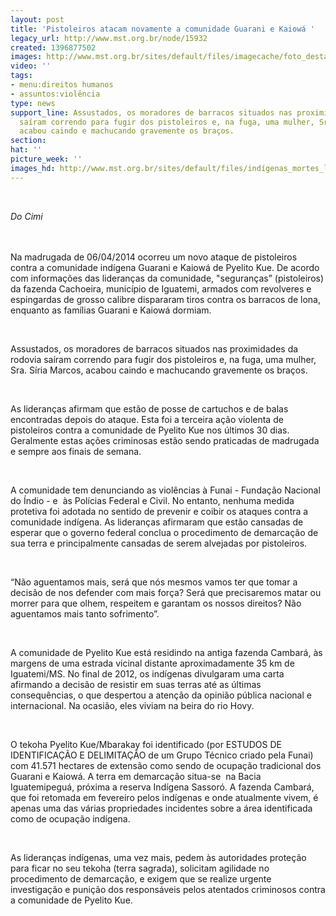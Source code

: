 ```yaml
---
layout: post
title: 'Pistoleiros atacam novamente a comunidade Guarani e Kaiowá '
legacy_url: http://www.mst.org.br/node/15932
created: 1396877502
images: http://www.mst.org.br/sites/default/files/imagecache/foto_destaque/indígenas_mortes_latuff.gif
video: ''
tags:
- menu:direitos humanos
- assuntos:violência
type: news
support_line: Assustados, os moradores de barracos situados nas proximidades da rodovia
  saíram correndo para fugir dos pistoleiros e, na fuga, uma mulher, Sra. Síria Marcos,
  acabou caindo e machucando gravemente os braços.
section: 
hat: ''
picture_week: ''
images_hd: http://www.mst.org.br/sites/default/files/indígenas_mortes_latuff.gif
---
```

<p>&nbsp;</p><p><em>Do Cimi<br><br><br type="_moz"></em></p><p>Na madrugada de 06/04/2014 ocorreu um novo ataque de pistoleiros contra a comunidade indígena Guarani e Kaiowá de Pyelito Kue. De acordo com informações das lideranças da comunidade, "seguranças” (pistoleiros) da fazenda Cachoeira, município de Iguatemi, armados com revolveres e espingardas de grosso calibre dispararam tiros contra os barracos de lona, enquanto as famílias Guarani e Kaiowá dormiam.</p><p>&nbsp;</p><p>Assustados, os moradores de barracos situados nas proximidades da rodovia saíram correndo para fugir dos pistoleiros e, na fuga, uma mulher, Sra. Síria Marcos, acabou caindo e machucando gravemente os braços.</p><p>&nbsp;</p><p>As lideranças afirmam que estão de posse de cartuchos e de balas encontradas depois do ataque. Esta foi a terceira ação violenta de pistoleiros contra a comunidade de Pyelito Kue nos últimos 30 dias. Geralmente estas ações criminosas estão sendo praticadas de madrugada e sempre aos finais de semana.</p><p>&nbsp;</p><p>A comunidade tem denunciando as violências à Funai - Fundação Nacional do Índio - e &nbsp;às Polícias Federal e Civil. No entanto, nenhuma medida protetiva foi adotada no sentido de prevenir e coibir os ataques contra a comunidade indígena. As lideranças afirmaram que estão cansadas de esperar que o governo federal conclua o procedimento de demarcação de sua terra e principalmente cansadas de serem alvejadas por pistoleiros.</p><p>&nbsp;</p><p>“Não aguentamos mais, será que nós mesmos vamos ter que tomar a decisão de nos defender com mais força? Será que precisaremos matar ou morrer para que olhem, respeitem e garantam os nossos direitos? Não aguentamos mais tanto sofrimento”.</p><p>&nbsp;</p><p>A comunidade de Pyelito Kue está residindo na antiga fazenda Cambará, às margens de uma estrada vicinal distante aproximadamente 35 km de Iguatemi/MS. No final de 2012, os indígenas divulgaram uma carta afirmando a decisão de resistir em suas terras até as últimas consequências, o que despertou a atenção da opinião pública nacional e internacional. Na ocasião, eles viviam na beira do rio Hovy.</p><p>&nbsp;</p><p>O tekoha Pyelito Kue/Mbarakay foi identificado (por ESTUDOS DE IDENTIFICAÇÃO E DELIMITAÇÃO de um Grupo Técnico criado pela Funai) com 41.571 hectares de extensão como sendo de ocupação tradicional dos Guarani e Kaiowá. A terra em demarcação situa-se &nbsp;na Bacia Iguatemipeguá, próxima a reserva Indígena Sassoró. A fazenda Cambará, que foi retomada em fevereiro pelos indígenas e onde atualmente vivem, é apenas uma das várias propriedades incidentes sobre a área identificada como de ocupação indígena.</p><p>&nbsp;</p><p>As lideranças indígenas, uma vez mais, pedem às autoridades proteção para ficar no seu tekoha (terra sagrada), solicitam agilidade no procedimento de demarcação, e exigem que se realize urgente investigação e punição dos responsáveis pelos atentados criminosos contra a comunidade de Pyelito Kue.</p><p>&nbsp;</p><p>&nbsp;</p>
